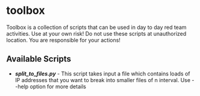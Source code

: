 # toolbox
Toolbox is a collection of scripts that can be used in day to day red team activities. Use at your own risk! Do not use these scripts at unauthorized location. You are responsible for your actions!

## Available Scripts
- ***split_to_files.py*** - This script takes input a file which contains loads of IP addresses that you want to break into smaller files of n interval. Use --help option for more details 
